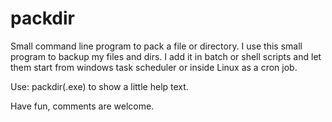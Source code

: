 # packdir
Small command line program to pack a file or directory. I use this small program to backup my files and dirs. I add it in batch or shell scripts and let them start from windows task scheduler or inside Linux as a cron job.

Use: packdir(.exe)
  to show a little help text.

Have fun, comments are welcome.
